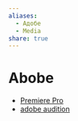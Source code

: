 ```yaml
---
aliases:
  - Адобе
  - Media
share: true
---
```


# Abobe

- [Premiere Pro](premierePro.md)
- [adobe audition](adobe%20audition.md)
